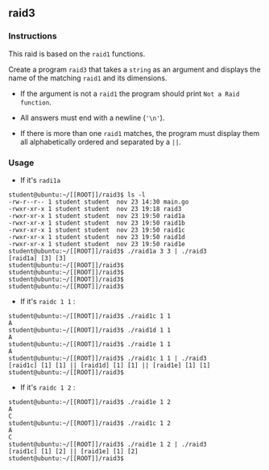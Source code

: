 ## raid3

### Instructions

This raid is based on the `raid1` functions.

Create a program `raid3` that takes a `string` as an argument and displays the name of the matching `raid1` and its dimensions.

-   If the argument is not a `raid1` the program should print `Not a Raid function`.

-   All answers must end with a newline (`'\n'`).

-   If there is more than one `raid1` matches, the program must display them all alphabetically ordered and separated by a `||`.

### Usage

- If it's `radi1a`

```console
student@ubuntu:~/[[ROOT]]/raid3$ ls -l
-rw-r--r-- 1 student student  nov 23 14:30 main.go
-rwxr-xr-x 1 student student  nov 23 19:18 raid3
-rwxr-xr-x 1 student student  nov 23 19:50 raid1a
-rwxr-xr-x 1 student student  nov 23 19:50 raid1b
-rwxr-xr-x 1 student student  nov 23 19:50 raid1c
-rwxr-xr-x 1 student student  nov 23 19:50 raid1d
-rwxr-xr-x 1 student student  nov 23 19:50 raid1e
student@ubuntu:~/[[ROOT]]/raid3$ ./raid1a 3 3 | ./raid3
[raid1a] [3] [3]
student@ubuntu:~/[[ROOT]]/raid3$
student@ubuntu:~/[[ROOT]]/raid3$
student@ubuntu:~/[[ROOT]]/raid3$
student@ubuntu:~/[[ROOT]]/raid3$
```

- If it's `raidc 1 1` :

```console
student@ubuntu:~/[[ROOT]]/raid3$ ./raid1c 1 1
A
student@ubuntu:~/[[ROOT]]/raid3$ ./raid1d 1 1
A
student@ubuntu:~/[[ROOT]]/raid3$ ./raid1e 1 1
A
student@ubuntu:~/[[ROOT]]/raid3$ ./raid1c 1 1 | ./raid3
[raid1c] [1] [1] || [raid1d] [1] [1] || [raid1e] [1] [1]
student@ubuntu:~/[[ROOT]]/raid3$
```

- If it's `raidc 1 2` :

```console
student@ubuntu:~/[[ROOT]]/raid3$ ./raid1e 1 2
A
C
student@ubuntu:~/[[ROOT]]/raid3$ ./raid1c 1 2
A
C
student@ubuntu:~/[[ROOT]]/raid3$ ./raid1e 1 2 | ./raid3
[raid1c] [1] [2] || [raid1e] [1] [2]
student@ubuntu:~/[[ROOT]]/raid3$
```
